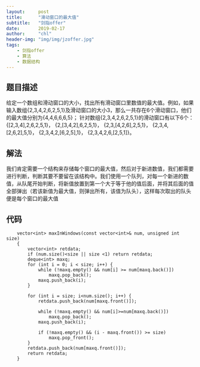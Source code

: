 ```yaml
---
layout:     post
title:      "滑动窗口的最大值"
subtitle:   "剑指offer"
date:       2019-02-17
author:     "chl"
header-img: "img/img/jzoffer.jpg"
tags:
    - 剑指offer
    - 算法
    - 数据结构
--- 
```


## 题目描述
给定一个数组和滑动窗口的大小，找出所有滑动窗口里数值的最大值。例如，如果输入数组{2,3,4,2,6,2,5,1}及滑动窗口的大小3，那么一共存在6个滑动窗口，他们的最大值分别为{4,4,6,6,6,5}； 针对数组{2,3,4,2,6,2,5,1}的滑动窗口有以下6个： {[2,3,4],2,6,2,5,1}， {2,[3,4,2],6,2,5,1}， {2,3,[4,2,6],2,5,1}， {2,3,4,[2,6,2],5,1}， {2,3,4,2,[6,2,5],1}， {2,3,4,2,6,[2,5,1]}。

## 解法
我们肯定需要一个结构来存储每个窗口的最大值，然后对于新进数值，我们都需要进行判断，判断其要不要留在该结构中。我们使用一个队列，对每一个新进的数值，从队尾开始判断，将新值放置到第一个大于等于他的值后面，并将其后面的值全部弹出（若该新值为最大值，则弹出所有，该值为队头），这样每次取出的队头便是每个窗口的最大值

## 代码
```
    vector<int> maxInWindows(const vector<int>& num, unsigned int size)
    {
        vector<int> retdata;
        if (num.size()<size || size <1) return retdata;
        deque<int> maxq;
        for (int i = 0; i < size; i++) {
            while (!maxq.empty() && num[i] >= num[maxq.back()])
                maxq.pop_back();
            maxq.push_back(i);
        }

        for (int i = size; i<num.size(); i++) {
            retdata.push_back(num[maxq.front()]);

            while (!maxq.empty() && num[i]>=num[maxq.back()])
                maxq.pop_back();
            maxq.push_back(i);

            if (!maxq.empty() && (i - maxq.front()) >= size)
                maxq.pop_front();
        }
        retdata.push_back(num[maxq.front()]);
        return retdata;
    }
```